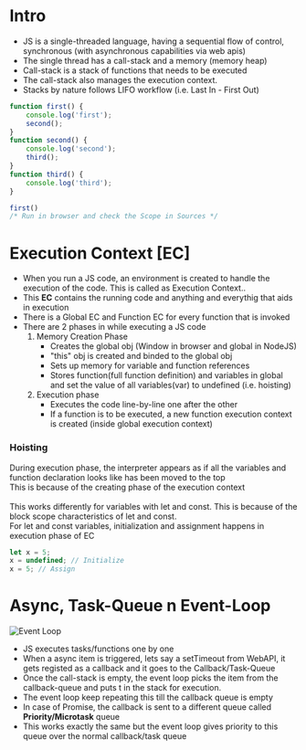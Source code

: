 # Intro
- JS is a single-threaded language, having a sequential flow of control, synchronous (with asynchronous capabilities via web apis)
- The single thread has a call-stack and a memory (memory heap)
- Call-stack is a stack of functions that needs to be executed
- The call-stack also manages the execution context.
- Stacks by nature follows LIFO workflow (i.e. Last In - First Out)

``` javascript
function first() {
    console.log('first');
    second();
}
function second() {
    console.log('second');
    third();
}
function third() {
    console.log('third');
}

first()
/* Run in browser and check the Scope in Sources */
```

# Execution Context [EC]
- When you run a JS code, an environment is created to handle the execution of the code. This is called as Execution Context..
- This <b>EC</b> contains the running code and anything and everythig that aids in execution
- There is a Global EC and Function EC for every function that is invoked
- There are 2 phases in while executing a JS code
    1. Memory Creation Phase
        - Creates the global obj (Window in browser and global in NodeJS)
        - "this" obj is created and binded to the global obj
        - Sets up memory for variable and function references
        - Stores function(full function definition) and variables in global and set the value of all variables(var) to undefined (i.e. hoisting)
    2. Execution phase
        - Executes the code line-by-line one after the other
        - If a function is to be executed, a new function execution context is created (inside global execution context)
### Hoisting
During execution phase, the interpreter appears as if all the variables and function declaration looks like has been moved to the top <br/>
This is because of the creating phase of the execution context <br/><br/>
This works differently for variables with let and const. This is because of the block scope characteristics of let and const.<br/>
For let and const variables, initialization and assignment happens in execution phase of EC
``` javascript
let x = 5;
x = undefined; // Initialize
x = 5; // Assign
```

# Async, Task-Queue n Event-Loop
![Event Loop](https://miro.medium.com/v2/resize:fit:720/format:webp/1*iHhUyO4DliDwa6x_cO5E3A.gif)
- JS executes tasks/functions one by one
- When a async item is triggered, lets say a setTimeout from WebAPI, it gets registed as a callback and it goes to the Callback/Task-Queue
- Once the call-stack is empty, the event loop picks the item from the callback-queue and puts t in the stack for execution.
- The event loop keep repeating this till the callback queue is empty
- In case of Promise, the callback is sent to a different queue called <b>Priority/Microtask</b> queue
- This works exactly the same but the event loop gives priority to this queue over the normal callback/task queue
